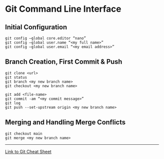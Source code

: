 # Git Command Line Interface

## Initial Configuration
```
git config –global core.editor “nano”
git config –global user.name “<my full name>”
git config –global user.email “<my email address>”
```

## Branch Creation, First Commit & Push
```
git clone <url>
git status
git branch <my new branch name>
git checkout <my new branch name>

git add <file-name>
git commit -am “<my commit message>”
git log
git push --set-upstream origin <my new branch name>
```

## Merging and Handling Merge Conflicts
```
git checkout main
git merge <my new branch name>
```

---

[Link to Git Cheat Sheet](https://education.github.com/git-cheat-sheet-education.pdf)
